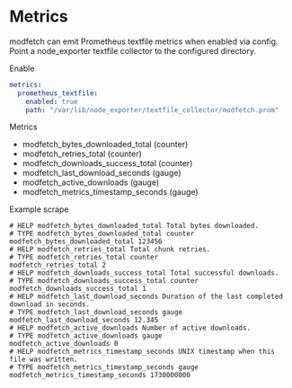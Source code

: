 # Metrics

modfetch can emit Prometheus textfile metrics when enabled via config. Point a node_exporter textfile collector to the configured directory.

Enable
```yaml
metrics:
  prometheus_textfile:
    enabled: true
    path: "/var/lib/node_exporter/textfile_collector/modfetch.prom"
```

Metrics
- modfetch_bytes_downloaded_total (counter)
- modfetch_retries_total (counter)
- modfetch_downloads_success_total (counter)
- modfetch_last_download_seconds (gauge)
- modfetch_active_downloads (gauge)
- modfetch_metrics_timestamp_seconds (gauge)

Example scrape
```text
# HELP modfetch_bytes_downloaded_total Total bytes downloaded.
# TYPE modfetch_bytes_downloaded_total counter
modfetch_bytes_downloaded_total 123456
# HELP modfetch_retries_total Total chunk retries.
# TYPE modfetch_retries_total counter
modfetch_retries_total 2
# HELP modfetch_downloads_success_total Total successful downloads.
# TYPE modfetch_downloads_success_total counter
modfetch_downloads_success_total 1
# HELP modfetch_last_download_seconds Duration of the last completed download in seconds.
# TYPE modfetch_last_download_seconds gauge
modfetch_last_download_seconds 12.345
# HELP modfetch_active_downloads Number of active downloads.
# TYPE modfetch_active_downloads gauge
modfetch_active_downloads 0
# HELP modfetch_metrics_timestamp_seconds UNIX timestamp when this file was written.
# TYPE modfetch_metrics_timestamp_seconds gauge
modfetch_metrics_timestamp_seconds 1730000000
```

